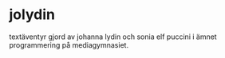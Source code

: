 # jolydin
textäventyr gjord av johanna lydin och sonia elf puccini i ämnet programmering på mediagymnasiet.
